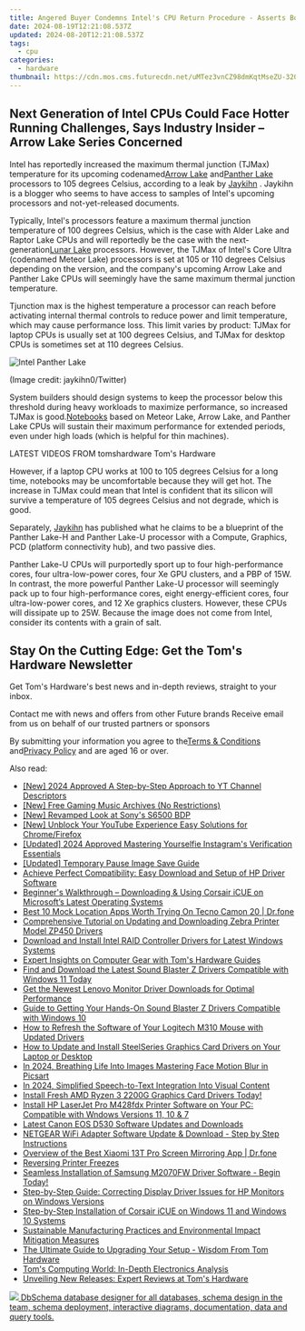 ```yaml
---
title: Angered Buyer Condemns Intel's CPU Return Procedure - Asserts Bought New I9-14900K From Retailers Found to Be Counterfeit
date: 2024-08-19T12:21:08.537Z
updated: 2024-08-20T12:21:08.537Z
tags:
  - cpu
categories:
  - hardware
thumbnail: https://cdn.mos.cms.futurecdn.net/uMTez3vnCZ98dmKqtMseZU-320-80.jpg
---
```


## Next Generation of Intel CPUs Could Face Hotter Running Challenges, Says Industry Insider – Arrow Lake Series Concerned

Intel has reportedly increased the maximum thermal junction (TJMax) temperature for its upcoming codenamed[Arrow Lake](https://www.tomshardware.com/pc-components/cpus/intels-next-gen-desktop-cpus-have-leaked-arrow-lake-core-ultra-200-series-share-similar-core-counts-with-raptor-lake-refresh) and[Panther Lake](https://www.tomshardware.com/pc-components/cpus/intel-makes-a-big-ai-push-with-future-cpus-panther-lake-in-2025-will-double-the-ai-performance-over-arrow-lake-and-lunar-lake) processors to 105 degrees Celsius, according to a leak by [Jaykihn](https://x.com/jaykihn0/status/1812913340865474946) . Jaykihn is a blogger who seems to have access to samples of Intel's upcoming processors and not-yet-released documents.

 Typically, Intel's processors feature a maximum thermal junction temperature of 100 degrees Celsius, which is the case with Alder Lake and Raptor Lake CPUs and will reportedly be the case with the next-generation[Lunar Lake](https://www.tomshardware.com/pc-components/cpus/intel-unwraps-lunar-lake-architecture-up-to-68-ipc-gain-for-e-cores-16-ipc-gain-for-p-cores) processors. However, the TJMax of Intel's Core Ultra (codenamed Meteor Lake) processors is set at 105 or 110 degrees Celsius depending on the version, and the company's upcoming Arrow Lake and Panther Lake CPUs will seemingly have the same maximum thermal junction temperature.

 Tjunction max is the highest temperature a processor can reach before activating internal thermal controls to reduce power and limit temperature, which may cause performance loss. This limit varies by product: TJMax for laptop CPUs is usually set at 100 degrees Celsius, and TJMax for desktop CPUs is sometimes set at 110 degrees Celsius.

![Intel Panther Lake](https://cdn.mos.cms.futurecdn.net/BVbkSY2rYn2A9QhgANpAsd-320-80.jpg)

 (Image credit: jaykihn0/Twitter)

 System builders should design systems to keep the processor below this threshold during heavy workloads to maximize performance, so increased TJMax is good.[Notebooks](https://www.tomshardware.com/tag/notebooks) based on Meteor Lake, Arrow Lake, and Panther Lake CPUs will sustain their maximum performance for extended periods, even under high loads (which is helpful for thin machines).

 LATEST VIDEOS FROM tomshardware Tom's Hardware

 However, if a laptop CPU works at 100 to 105 degrees Celsius for a long time, notebooks may be uncomfortable because they will get hot. The increase in TJMax could mean that Intel is confident that its silicon will survive a temperature of 105 degrees Celsius and not degrade, which is good.

 Separately, [Jaykihn](https://x.com/jaykihn0/status/1812898063502938260) has published what he claims to be a blueprint of the Panther Lake-H and Panther Lake-U processor with a Compute, Graphics, PCD (platform connectivity hub), and two passive dies.

 Panther Lake-U CPUs will purportedly sport up to four high-performance cores, four ultra-low-power cores, four Xe GPU clusters, and a PBP of 15W. In contrast, the more powerful Panther Lake-U processor will seemingly pack up to four high-performance cores, eight energy-efficient cores, four ultra-low-power cores, and 12 Xe graphics clusters. However, these CPUs will dissipate up to 25W. Because the image does not come from Intel, consider its contents with a grain of salt.

## Stay On the Cutting Edge: Get the Tom's Hardware Newsletter

 Get Tom's Hardware's best news and in-depth reviews, straight to your inbox.

 Contact me with news and offers from other Future brands  Receive email from us on behalf of our trusted partners or sponsors

 By submitting your information you agree to the[Terms & Conditions](https://futureplc.com/terms-conditions/) and[Privacy Policy](https://futureplc.com/privacy-policy/) and are aged 16 or over.


<ins class="adsbygoogle"
     style="display:block"
     data-ad-format="autorelaxed"
     data-ad-client="ca-pub-7571918770474297"
     data-ad-slot="1223367746"></ins>



<ins class="adsbygoogle"
     style="display:block"
     data-ad-client="ca-pub-7571918770474297"
     data-ad-slot="8358498916"
     data-ad-format="auto"
     data-full-width-responsive="true"></ins>

<span class="atpl-alsoreadstyle">Also read:</span>
<div><ul>
<li><a href="https://facebook-video-footage.techidaily.com/new-2024-approved-a-step-by-step-approach-to-yt-channel-descriptors/"><u>[New] 2024 Approved  A Step-by-Step Approach to YT Channel Descriptors</u></a></li>
<li><a href="https://some-techniques.techidaily.com/new-free-gaming-music-archives-no-restrictions/"><u>[New] Free Gaming Music Archives (No Restrictions)</u></a></li>
<li><a href="https://extra-approaches.techidaily.com/new-revamped-look-at-sonys-s6500-bdp/"><u>[New] Revamped Look at Sony's S6500 BDP</u></a></li>
<li><a href="https://facebook-video-footage.techidaily.com/new-unblock-your-youtube-experience-easy-solutions-for-chromefirefox/"><u>[New] Unblock Your YouTube Experience  Easy Solutions for Chrome/Firefox</u></a></li>
<li><a href="https://instagram-clips.techidaily.com/updated-2024-approved-mastering-yourselfie-instagrams-verification-essentials/"><u>[Updated] 2024 Approved  Mastering Yourselfie  Instagram's Verification Essentials</u></a></li>
<li><a href="https://video-screen-grab.techidaily.com/updated-temporary-pause-image-save-guide/"><u>[Updated] Temporary Pause Image Save Guide</u></a></li>
<li><a href="https://hardware-help.techidaily.com/1722978005664-achieve-perfect-compatibility-easy-download-and-setup-of-hp-driver-software/"><u>Achieve Perfect Compatibility: Easy Download and Setup of HP Driver Software</u></a></li>
<li><a href="https://hardware-help.techidaily.com/beginners-walkthrough-downloading-and-using-corsair-icue-on-microsofts-latest-operating-systems/"><u>Beginner's Walkthrough – Downloading & Using Corsair iCUE on Microsoft’s Latest Operating Systems</u></a></li>
<li><a href="https://fake-location.techidaily.com/best-10-mock-location-apps-worth-trying-on-tecno-camon-20-drfone-by-drfone-virtual-android/"><u>Best 10 Mock Location Apps Worth Trying On Tecno Camon 20 | Dr.fone</u></a></li>
<li><a href="https://hardware-help.techidaily.com/comprehensive-tutorial-on-updating-and-downloading-zebra-printer-model-zp450-drivers/"><u>Comprehensive Tutorial on Updating and Downloading Zebra Printer Model ZP450 Drivers</u></a></li>
<li><a href="https://hardware-help.techidaily.com/download-and-install-intel-raid-controller-drivers-for-latest-windows-systems/"><u>Download and Install Intel RAID Controller Drivers for Latest Windows Systems</u></a></li>
<li><a href="https://hardware-help.techidaily.com/expert-insights-on-computer-gear-with-toms-hardware-guides/"><u>Expert Insights on Computer Gear with Tom's Hardware Guides</u></a></li>
<li><a href="https://hardware-help.techidaily.com/find-and-download-the-latest-sound-blaster-z-drivers-compatible-with-windows-11-today/"><u>Find and Download the Latest Sound Blaster Z Drivers Compatible with Windows 11 Today</u></a></li>
<li><a href="https://hardware-help.techidaily.com/get-the-newest-lenovo-monitor-driver-downloads-for-optimal-performance/"><u>Get the Newest Lenovo Monitor Driver Downloads for Optimal Performance</u></a></li>
<li><a href="https://hardware-help.techidaily.com/guide-to-getting-your-hands-on-sound-blaster-z-drivers-compatible-with-windows-10/"><u>Guide to Getting Your Hands-On Sound Blaster Z Drivers Compatible with Windows 10</u></a></li>
<li><a href="https://hardware-help.techidaily.com/how-to-refresh-the-software-of-your-logitech-m310-mouse-with-updated-drivers/"><u>How to Refresh the Software of Your Logitech M310 Mouse with Updated Drivers</u></a></li>
<li><a href="https://hardware-help.techidaily.com/how-to-update-and-install-steelseries-graphics-card-drivers-on-your-laptop-or-desktop/"><u>How to Update and Install SteelSeries Graphics Card Drivers on Your Laptop or Desktop</u></a></li>
<li><a href="https://extra-hints.techidaily.com/in-2024-breathing-life-into-images-mastering-face-motion-blur-in-picsart/"><u>In 2024, Breathing Life Into Images  Mastering Face Motion Blur in Picsart</u></a></li>
<li><a href="https://instagram-video-recordings.techidaily.com/in-2024-simplified-speech-to-text-integration-into-visual-content/"><u>In 2024, Simplified Speech-to-Text Integration Into Visual Content</u></a></li>
<li><a href="https://hardware-help.techidaily.com/install-fresh-amd-ryzen-3-2200g-graphics-card-drivers-today/"><u>Install Fresh AMD Ryzen 3 2200G Graphics Card Drivers Today!</u></a></li>
<li><a href="https://hardware-help.techidaily.com/install-hp-laserjet-pro-m428fdx-printer-software-on-your-pc-compatible-with-wndows-versions-11-10-and-7/"><u>Install HP LaserJet Pro M428fdx Printer Software on Your PC: Compatible with Wndows Versions 11, 10 & 7</u></a></li>
<li><a href="https://hardware-help.techidaily.com/latest-canon-eos-d530-software-updates-and-downloads/"><u>Latest Canon EOS D530 Software Updates and Downloads</u></a></li>
<li><a href="https://hardware-help.techidaily.com/netgear-wifi-adapter-software-update-and-download-step-by-step-instructions/"><u>NETGEAR WiFi Adapter Software Update & Download - Step by Step Instructions</u></a></li>
<li><a href="https://screen-mirror.techidaily.com/overview-of-the-best-xiaomi-13t-pro-screen-mirroring-app-drfone-by-drfone-android/"><u>Overview of the Best Xiaomi 13T Pro Screen Mirroring App | Dr.fone</u></a></li>
<li><a href="https://printer-issues.techidaily.com/reversing-printer-freezes/"><u>Reversing Printer Freezes</u></a></li>
<li><a href="https://hardware-help.techidaily.com/seamless-installation-of-samsung-m2070fw-driver-software-begin-today/"><u>Seamless Installation of Samsung M2070FW Driver Software - Begin Today!</u></a></li>
<li><a href="https://hardware-help.techidaily.com/step-by-step-guide-correcting-display-driver-issues-for-hp-monitors-on-windows-versions/"><u>Step-by-Step Guide: Correcting Display Driver Issues for HP Monitors on Windows Versions</u></a></li>
<li><a href="https://hardware-help.techidaily.com/step-by-step-installation-of-corsair-icue-on-windows-11-and-windows-10-systems/"><u>Step-by-Step Installation of Corsair iCUE on Windows 11 and Windows 10 Systems</u></a></li>
<li><a href="https://hardware-help.techidaily.com/sustainable-manufacturing-practices-and-environmental-impact-mitigation-measures/"><u>Sustainable Manufacturing Practices and Environmental Impact Mitigation Measures</u></a></li>
<li><a href="https://hardware-help.techidaily.com/the-ultimate-guide-to-upgrading-your-setup-wisdom-from-tom-hardware/"><u>The Ultimate Guide to Upgrading Your Setup - Wisdom From Tom Hardware</u></a></li>
<li><a href="https://hardware-help.techidaily.com/toms-computing-world-in-depth-electronics-analysis/"><u>Tom's Computing World: In-Depth Electronics Analysis</u></a></li>
<li><a href="https://hardware-help.techidaily.com/unveiling-new-releases-expert-reviews-at-toms-hardware/"><u>Unveiling New Releases: Expert Reviews at Tom's Hardware</u></a></li>
</ul></div>

<!-- affiliate ads begin -->
<a href="https://shop.dbschema.com/order/checkout.php?PRODS=19867419&QTY=1&AFFILIATE=108875&CART=1"> <img src="https://secure.avangate.com/images/merchant/176b22bab4e94a28619ca2433b2ef241/products/1_icon256.png" border="0">
DbSchema database designer for all databases, schema design in the team, schema deployment, interactive diagrams, documentation, data and query tools. </a>
<!-- affiliate ads end -->